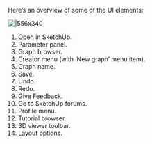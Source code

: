 Here’s an overview of some of the UI elements:

![|556x340](https://lh3.googleusercontent.com/j2L8zkPb-feIHz1vDU9srR4712zHqV3pu9vi_L3iD81LL6cHW5Xn2k7g_LQ2XsSkebDTMphYoJLJxVLJLBTGQ6bGV9yW00onSQlNFxJl8ZKX8EBfcQKmBCE1TFGfsALiSbmuFc7gFGQiqKtFlY4iVAxglVITdqWXpkkMoWxcsf6-hE1N-xBYYLfT2Q)

1. Open in SketchUp.
2. Parameter panel.
3. Graph browser.
4. Creator menu (with ‘New graph’ menu item).
5. Graph name.
6. Save.
7. Undo.
8. Redo.
9. Give Feedback.
10. Go to SketchUp forums.
11. Profile menu.
12. Tutorial browser.
13. 3D viewer toolbar.
14. Layout options.